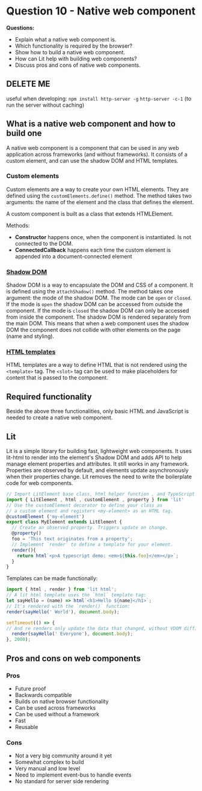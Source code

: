 # Question 10 - Native web component

**Questions:**

- Explain what a native web component is.
- Which functionality is required by the browser?
- Show how to build a native web component.
- How can Lit help with building web components?
- Discuss pros and cons of native web components.

## DELETE ME

useful when developing:
`npm install http-server -g`
`http-server -c-1` (to run the server without caching)

## What is a native web component and how to build one

A native web component is a component that can be used in any web application across frameworks (and without frameworks). It consists of a custom element, and can use the shadow DOM and HTML templates.

### Custom elements

Custom elements are a way to create your own HTML elements. They are defined using the `customElements.define()` method. The method takes two arguments: the name of the element and the class that defines the element.

A custom component is built as a class that extends HTMLElement.

Methods:

- **Constructor** happens once, when the component is instantiated. Is not connected to the DOM. 
- **ConnectedCallback** happens each time the custom element is appended into a document-connected element

### [Shadow DOM](./src/component-with-template.js)

Shadow DOM is a way to encapsulate the DOM and CSS of a component. It is defined using the `attachShadow()` method. The method takes one argument: the mode of the shadow DOM. The mode can be `open` or `closed`. If the mode is `open` the shadow DOM can be accessed from outside the component. If the mode is `closed` the shadow DOM can only be accessed from inside the component. The shadow DOM is rendered separately from the main DOM. This means that when a web component uses the shadow DOM the component does not collide with other elements on the page (name and styling).

### [HTML templates](./src/component-with-template.js)

HTML templates are a way to define HTML that is not rendered using the `<template>` tag. The `<slot>` tag can be used to make placeholders for content that is passed to the component.

## Required functionality

Beside the above three functionalities, only basic HTML and JavaScript is needed to create a native web component.

## Lit

Lit is a simple library for building fast, lightweight web components. It uses lit-html to render into the element's Shadow DOM and adds API to help manage element properties and attributes. It still works in any framework. Properties are observed by default, and elements update asynchronously when their properties change.
Lit removes the need to write the boilerplate code for web components.

```ts
// Import LitElement base class, html helper function , and TypeScript decorators
import { LitElement , html , customElement , property } from 'lit'
// Use the customElement decorator to define your class as
// a custom element and registers <my-element> as an HTML tag.
@customElement ('my-element')
export class MyElement extends LitElement {
  // Create an observed property. Triggers update on change.
  @property()
  foo = 'This text originates from a property';
  // Implement `render` to define a template for your element.
  render(){
    return html`<p>A typescript demo: <em>${this.foo}</em></p>`;
  }
}
```

Templates can be made functionally:

```ts
import { html , render } from 'lit html';
// A lit html template uses the `html` template tag:
let sayHello = (name) => html`<h1>Hello ${name}</h1>`;
// It's rendered with the `render()` function:
render(sayHello(' World'), document.body);

setTimeout(() => {
// And re renders only update the data that changed, without VDOM diffing!
  render(sayHello(' Everyone'), document.body);
}, 2000);
```

## Pros and cons on web components

### Pros

- Future proof
- Backwards compatible
- Builds on native browser functionality
- Can be used across frameworks
- Can be used without a framework
- Fast
- Reusable

### Cons

- Not a very big community around it yet
- Somewhat complex to build
- Very manual and low level
- Need to implement event-bus to handle events
- No standard for server side rendering